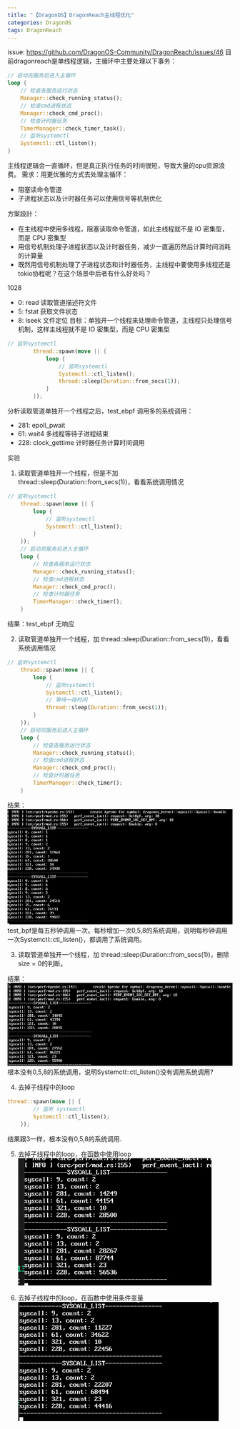 ```yaml
---
title: "【DragonOS】DragonReach主线程优化"
categories: DragonOS
tags: DragonReach
---
```

issue: https://github.com/DragonOS-Community/DragonReach/issues/46
目前dragonreach是单线程逻辑，主循环中主要处理以下事务：
```rust
// 启动完服务后进入主循环
loop {
    // 检查各服务运行状态
    Manager::check_running_status();
    // 检查cmd进程状态
    Manager::check_cmd_proc();
    // 检查计时器任务
    TimerManager::check_timer_task();
    // 监听systemctl
    Systemctl::ctl_listen();
}
```
主线程逻辑会一直循环，但是真正执行任务的时间很短，导致大量的cpu资源浪费。
需求：用更优雅的方式去处理主循环：
- 阻塞读命令管道
- 子进程状态以及计时器任务可以使用信号等机制优化

方案設計：
- 在主线程中使用多线程，阻塞读取命令管道，如此主线程就不是 IO 密集型，而是 CPU 密集型
- 用信号机制处理子进程状态以及计时器任务，减少一直遍历然后计算时间消耗的计算量
- 既然用信号机制处理了子进程状态和计时器任务，主线程中要使用多线程还是tokio协程呢？在这个场景中后者有什么好处吗？


1028
- 0: read 读取管道描述符文件
- 5: fstat 获取文件状态
- 8: lseek 文件定位
目标：单独开一个线程来处理命令管道，主线程只处理信号机制，这样主线程就不是 IO 密集型，而是 CPU 密集型
```rust
// 监听systemctl
        thread::spawn(move || {
            loop {
                // 监听systemctl
                Systemctl::ctl_listen();
                thread::sleep(Duration::from_secs(1));
            }
        });
```
分析读取管道单独开一个线程之后，test_ebpf 调用多的系统调用：
- 281: epoll_pwait 
- 61: wait4 多线程等待子进程结束
- 228: clock_gettime 计时器任务计算时间调用


实验
1. 读取管道单独开一个线程，但是不加 thread::sleep(Duration::from_secs(1))，看看系统调用情况
```rust
// 监听systemctl
    thread::spawn(move || {
        loop {
            // 监听systemctl
            Systemctl::ctl_listen();
        }
    });
    // 启动完服务后进入主循环
    loop {
        // 检查各服务运行状态
        Manager::check_running_status();
        // 检查cmd进程状态
        Manager::check_cmd_proc();
        // 检查计时器任务
        TimerManager::check_timer();
    }
```
结果：test_ebpf 无响应

2. 读取管道单独开一个线程，加 thread::sleep(Duration::from_secs(1))，看看系统调用情况
```rust
// 监听systemctl
    thread::spawn(move || {
        loop {
            // 监听systemctl
            Systemctl::ctl_listen();
            // 等待一段时间
            thread::sleep(Duration::from_secs(1));
        }
    });
    // 启动完服务后进入主循环
    loop {
        // 检查各服务运行状态
        Manager::check_running_status();
        // 检查cmd进程状态
        Manager::check_cmd_proc();
        // 检查计时器任务
        TimerManager::check_timer();
    }
```
结果：
![alt text](image.png)
test_bpf是每五秒钟调用一次。每秒增加一次0,5,8的系统调用，说明每秒钟调用一次Systemctl::ctl_listen()，都调用了系统调用。

3. 读取管道单独开一个线程，加 thread::sleep(Duration::from_secs(1))，删除 size = 0的判断。

结果：
![alt text](image-1.png)
根本没有0,5,8的系统调用，说明Systemctl::ctl_listen()没有调用系统调用?

4. 去掉子线程中的loop
```rust
thread::spawn(move || {
        // 监听 systemctl
        Systemctl::ctl_listen();
    });
```
结果跟3一样，根本没有0,5,8的系统调用.

5. 去掉子线程中的loop，在函数中使用loop
![alt text](image-2.png)

6. 去掉子线程中的loop，在函数中使用条件变量
![alt text](image-3.png)
